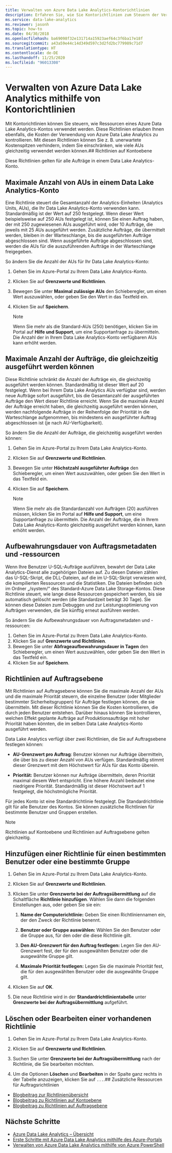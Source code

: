 ```yaml
---
title: Verwalten von Azure Data Lake Analytics-Kontorichtlinien
description: Erfahren Sie, wie Sie Kontorichtlinien zum Steuern der Verwendung eines Data Lake Analytics-Kontos verwenden, z. B. über die maximale Anzahl von AUs und Aufträgen.
ms.service: data-lake-analytics
ms.reviewer: jasonh
ms.topic: how-to
ms.date: 04/30/2018
ms.openlocfilehash: ba69098f32e131714a15923aef64c3f6ba17e18f
ms.sourcegitcommit: a43a59e44c14d349d597c3d2fd2bc779989c71d7
ms.translationtype: HT
ms.contentlocale: de-DE
ms.lasthandoff: 11/25/2020
ms.locfileid: "96013308"
---
```

# <a name="manage-azure-data-lake-analytics-using-account-policies"></a>Verwalten von Azure Data Lake Analytics mithilfe von Kontorichtlinien

Mit Kontorichtlinien können Sie steuern, wie Ressourcen eines Azure Data Lake Analytics-Kontos verwendet werden. Diese Richtlinien erlauben Ihnen ebenfalls, die Kosten der Verwendung von Azure Data Lake Analytics zu kontrollieren. Mit diesen Richtlinien können Sie z. B. unerwartete Kostenspitzen verhindern, indem Sie einschränken, wie viele AUs gleichzeitig verwendet werden können.## Richtlinien auf Kontoebene

Diese Richtlinien gelten für alle Aufträge in einem Data Lake Analytics-Konto.

## <a name="maximum-number-of-aus-in-a-data-lake-analytics-account"></a>Maximale Anzahl von AUs in einem Data Lake Analytics-Konto

Eine Richtlinie steuert die Gesamtanzahl der Analytics-Einheiten (Analytics Units, AUs), die Ihr Data Lake Analytics-Konto verwenden kann. Standardmäßig ist der Wert auf 250 festgelegt. Wenn dieser Wert beispielsweise auf 250 AUs festgelegt ist, können Sie einen Auftrag haben, der mit 250 zugewiesenen AUs ausgeführt wird, oder 10 Aufträge, die jeweils mit 25 AUs ausgeführt werden. Zusätzliche Aufträge, die übermittelt werden, bleiben in der Warteschlange, bis die ausgeführten Aufträge abgeschlossen sind. Wenn ausgeführte Aufträge abgeschlossen sind, werden die AUs für die auszuführenden Aufträge in der Warteschlange freigegeben.

So ändern Sie die Anzahl der AUs für Ihr Data Lake Analytics-Konto:

1. Gehen Sie im Azure-Portal zu Ihrem Data Lake Analytics-Konto.
2. Klicken Sie auf **Grenzwerte und Richtlinien**.
3. Bewegen Sie unter **Maximal zulässige AUs** den Schieberegler, um einen Wert auszuwählen, oder geben Sie den Wert in das Textfeld ein.
4. Klicken Sie auf **Speichern**.

   > [!NOTE]
   > Wenn Sie mehr als die Standard-AUs (250) benötigen, klicken Sie im Portal auf **Hilfe und Support**, um eine Supportanfrage zu übermitteln. Die Anzahl der in Ihrem Data Lake Analytics-Konto verfügbaren AUs kann erhöht werden.

## <a name="maximum-number-of-jobs-that-can-run-simultaneously"></a>Maximale Anzahl der Aufträge, die gleichzeitig ausgeführt werden können

Diese Richtlinie schränkt die Anzahl der Aufträge ein, die gleichzeitig ausgeführt werden können. Standardmäßig ist dieser Wert auf 20 festgelegt. Wenn bei Ihrem Data Lake Analytics AUs verfügbar sind, werden neue Aufträge sofort ausgeführt, bis die Gesamtanzahl der ausgeführten Aufträge den Wert dieser Richtlinie erreicht. Wenn Sie die maximale Anzahl der Aufträge erreicht haben, die gleichzeitig ausgeführt werden können, werden nachfolgende Aufträge in der Reihenfolge der Priorität in die Warteschlange aufgenommen, bis mindestens ein ausgeführter Auftrag abgeschlossen ist (je nach AU-Verfügbarkeit).

So ändern Sie die Anzahl der Aufträge, die gleichzeitig ausgeführt werden können:

1. Gehen Sie im Azure-Portal zu Ihrem Data Lake Analytics-Konto.
2. Klicken Sie auf **Grenzwerte und Richtlinien**.
3. Bewegen Sie unter **Höchstzahl ausgeführter Aufträge** den Schieberegler, um einen Wert auszuwählen, oder geben Sie den Wert in das Textfeld ein.
4. Klicken Sie auf **Speichern**.

   > [!NOTE]
   > Wenn Sie mehr als die Standardanzahl von Aufträgen (20) ausführen müssen, klicken Sie im Portal auf **Hilfe und Support**, um eine Supportanfrage zu übermitteln. Die Anzahl der Aufträge, die in Ihrem Data Lake Analytics-Konto gleichzeitig ausgeführt werden können, kann erhöht werden.

## <a name="how-long-to-keep-job-metadata-and-resources"></a>Aufbewahrungsdauer von Auftragsmetadaten und -ressourcen

Wenn Ihre Benutzer U-SQL-Aufträge ausführen, bewahrt der Data Lake Analytics-Dienst alle zugehörigen Dateien auf. Zu diesen Dateien zählen das U-SQL-Skript, die DLL-Dateien, auf die im U-SQL-Skript verwiesen wird, die kompilierten Ressourcen und die Statistiken. Die Dateien befinden sich im Ordner „/system/“ des Standard-Azure Data Lake Storage-Kontos. Diese Richtlinie steuert, wie lange diese Ressourcen gespeichert werden, bis sie automatisch gelöscht werden (die Standardzeit beträgt 30 Tage). Sie können diese Dateien zum Debuggen und zur Leistungsoptimierung von Aufträgen verwenden, die Sie künftig erneut ausführen werden.

So ändern Sie die Aufbewahrungsdauer von Auftragsmetadaten und -ressourcen:

1. Gehen Sie im Azure-Portal zu Ihrem Data Lake Analytics-Konto.
2. Klicken Sie auf **Grenzwerte und Richtlinien**.
3. Bewegen Sie unter **Abfrageaufbewahrungsdauer in Tagen** den Schieberegler, um einen Wert auszuwählen, oder geben Sie den Wert in das Textfeld ein.  
4. Klicken Sie auf **Speichern**.

## <a name="job-level-policies"></a>Richtlinien auf Auftragsebene

Mit Richtlinien auf Auftragsebene können Sie die maximale Anzahl der AUs und die maximale Priorität steuern, die einzelne Benutzer (oder Mitglieder bestimmter Sicherheitsgruppen) für Aufträge festlegen können, die sie übermitteln. Mit dieser Richtlinie können Sie die Kosten kontrollieren, die durch jeden Benutzer entstehen. Darüber hinaus können Sie kontrollieren, welchen Effekt geplante Aufträge auf Produktionsaufträge mit hoher Priorität haben könnten, die im selben Data Lake Analytics-Konto ausgeführt werden.

Data Lake Analytics verfügt über zwei Richtlinien, die Sie auf Auftragsebene festlegen können:

- **AU-Grenzwert pro Auftrag**: Benutzer können nur Aufträge übermitteln, die über bis zu dieser Anzahl von AUs verfügen. Standardmäßig stimmt dieser Grenzwert mit dem Höchstwert für AUs für das Konto überein.

- **Priorität:** Benutzer können nur Aufträge übermitteln, deren Priorität maximal diesem Wert entspricht. Eine höhere Anzahl bedeutet eine niedrigere Priorität. Standardmäßig ist dieser Höchstwert auf 1 festgelegt, die höchstmögliche Priorität.

Für jedes Konto ist eine Standardrichtlinie festgelegt. Die Standardrichtlinie gilt für alle Benutzer des Kontos. Sie können zusätzliche Richtlinien für bestimmte Benutzer und Gruppen erstellen.

> [!NOTE]
> Richtlinien auf Kontoebene und Richtlinien auf Auftragsebene gelten gleichzeitig.

## <a name="add-a-policy-for-a-specific-user-or-group"></a>Hinzufügen einer Richtlinie für einen bestimmten Benutzer oder eine bestimmte Gruppe

1. Gehen Sie im Azure-Portal zu Ihrem Data Lake Analytics-Konto.

2. Klicken Sie auf **Grenzwerte und Richtlinien**.

3. Klicken Sie unter **Grenzwerte bei der Auftragsübermittlung** auf die Schaltfläche **Richtlinie hinzufügen**. Wählen Sie dann die folgenden Einstellungen aus, oder geben Sie sie ein:

   1. **Name der Computerichtlinie:** Geben Sie einen Richtliniennamen ein, der den Zweck der Richtlinie benennt.

   2. **Benutzer oder Gruppe auswählen:** Wählen Sie den Benutzer oder die Gruppe aus, für den oder die diese Richtlinie gilt.

   3. **Den AU-Grenzwert für den Auftrag festlegen:** Legen Sie den AU-Grenzwert fest, der für den ausgewählten Benutzer oder die ausgewählte Gruppe gilt.

   4. **Maximale Priorität festlegen:** Legen Sie die maximale Priorität fest, die für den ausgewählten Benutzer oder die ausgewählte Gruppe gilt.

4. Klicken Sie auf **OK**.

5. Die neue Richtlinie wird in der **Standardrichtlinientabelle** unter **Grenzwerte bei der Auftragsübermittlung** aufgeführt.

## <a name="delete-or-edit-an-existing-policy"></a>Löschen oder Bearbeiten einer vorhandenen Richtlinie

1. Gehen Sie im Azure-Portal zu Ihrem Data Lake Analytics-Konto.

2. Klicken Sie auf **Grenzwerte und Richtlinien**.

3. Suchen Sie unter **Grenzwerte bei der Auftragsübermittlung** nach der Richtlinie, die Sie bearbeiten möchten.

4. Um die Optionen **Löschen** und **Bearbeiten** in der Spalte ganz rechts in der Tabelle anzuzeigen, klicken Sie auf `...`.## Zusätzliche Ressourcen für Auftragsrichtlinien

- [Blogbeitrag zur Richtlinienübersicht](/archive/blogs/azuredatalake/managing-your-azure-data-lake-analytics-compute-resources-overview)
- [Blogbeitrag zu Richtlinien auf Kontoebene](/archive/blogs/azuredatalake/managing-your-azure-data-lake-analytics-compute-resources-account-level-policy)
- [Blogbeitrag zu Richtlinien auf Auftragsebene](/archive/blogs/azuredatalake/managing-your-azure-data-lake-analytics-compute-resources-job-level-policy)

## <a name="next-steps"></a>Nächste Schritte

- [Azure Data Lake Analytics – Übersicht](data-lake-analytics-overview.md)
- [Erste Schritte mit Azure Data Lake Analytics mithilfe des Azure-Portals](data-lake-analytics-get-started-portal.md)
- [Verwalten von Azure Data Lake Analytics mithilfe von Azure PowerShell](data-lake-analytics-manage-use-powershell.md)